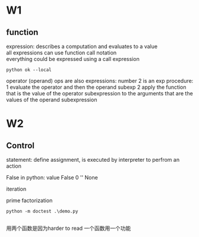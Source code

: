 # W1 
## function 
expression:  describes a computation and evaluates to a value  
all expressions can use function call notation  
everything could be expressed using a call expression  
```
python ok --local
```

operator (operand) 
ops are also expressions: number 2 is an exp 
procedure: 
1 evaluate the operator and then the operand subexp 
2 apply the function that is the value of the operator subexpression to the arguments that are the values of the operand subexpression 




# W2
## Control
statement: define assignment, is executed by interpreter to perfrom an action 

False in python: value False 0 '' None 

iteration


prime factorization 
```
python -m doctest .\demo.py


```
用两个函数是因为harder to read 
一个函数用一个功能




